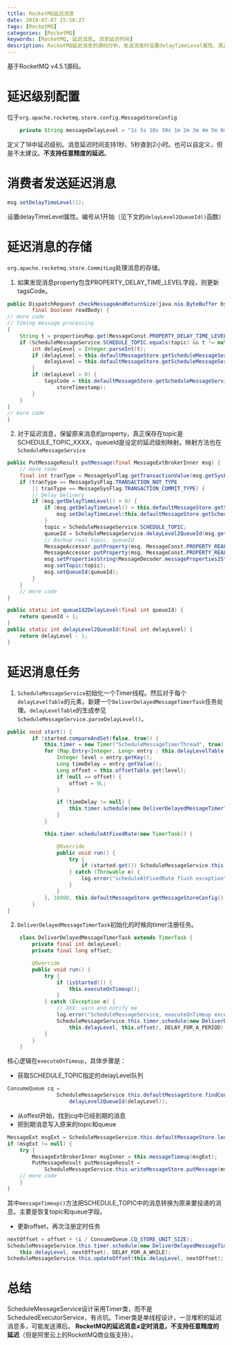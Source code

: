 ```yaml
---
title: RocketMQ延迟消息
date: 2019-07-07 15:58:27
tags: [RocketMQ]
categories: [RocketMQ]
keywords: [RocketMQ, 延迟消息, 消息延迟时间]
description: RocketMQ延迟消息的源码分析。发送消息时设置delayTimeLevel属性。真正保存的topic是SCHEDULE_TOPIC_XXXX，队列是delayTimeLevel。ScheduleMessageService包含一个Timer线程，执行DeliverDelayedMessageTimerTask，对于到期的延迟消息，发送到原来的目标topic。
---
```


基于RocketMQ v4.5.1源码。

# 延迟级别配置

位于`org.apache.rocketmq.store.config.MessageStoreConfig`
```java
    private String messageDelayLevel = "1s 5s 10s 30s 1m 2m 3m 4m 5m 6m 7m 8m 9m 10m 20m 30m 1h 2h";
```
定义了18中延迟级别。消息延迟时间支持1秒、5秒直到2小时。也可以自定义，但是不太建议。**不支持任意精度的延迟**。

<!-- more -->

# 消费者发送延迟消息

```java
msg.setDelayTimeLevel(1);
```
设置delayTimeLevel属性。编号从1开始（见下文的`delayLevel2QueueId()`函数）

# 延迟消息的存储

`org.apache.rocketmq.store.CommitLog`处理消息的存储。

1. 如果发现消息property包含PROPERTY_DELAY_TIME_LEVEL字段，则更新tagsCode。
```java
public DispatchRequest checkMessageAndReturnSize(java.nio.ByteBuffer byteBuffer, final boolean checkCRC,
        final boolean readBody) {
// more code            
// Timing message processing
{
    String t = propertiesMap.get(MessageConst.PROPERTY_DELAY_TIME_LEVEL);
    if (ScheduleMessageService.SCHEDULE_TOPIC.equals(topic) && t != null) {
        int delayLevel = Integer.parseInt(t);
        if (delayLevel > this.defaultMessageStore.getScheduleMessageService().getMaxDelayLevel()) {
            delayLevel = this.defaultMessageStore.getScheduleMessageService().getMaxDelayLevel();
        }
        if (delayLevel > 0) {
            tagsCode = this.defaultMessageStore.getScheduleMessageService().computeDeliverTimestamp(delayLevel,
                storeTimestamp);
        }
    }
}
// more code       
}
```

2. 对于延迟消息，保留原来消息的property，真正保存在topic是SCHEDULE_TOPIC_XXXX，queueId是设定的延迟级别映射。映射方法也在`ScheduleMessageService`
```java
public PutMessageResult putMessage(final MessageExtBrokerInner msg) {
    // more code       
    final int tranType = MessageSysFlag.getTransactionValue(msg.getSysFlag());
    if (tranType == MessageSysFlag.TRANSACTION_NOT_TYPE
        || tranType == MessageSysFlag.TRANSACTION_COMMIT_TYPE) {
        // Delay Delivery
        if (msg.getDelayTimeLevel() > 0) {
            if (msg.getDelayTimeLevel() > this.defaultMessageStore.getScheduleMessageService().getMaxDelayLevel()) {
                msg.setDelayTimeLevel(this.defaultMessageStore.getScheduleMessageService().getMaxDelayLevel());
            }
            topic = ScheduleMessageService.SCHEDULE_TOPIC;
            queueId = ScheduleMessageService.delayLevel2QueueId(msg.getDelayTimeLevel());
            // Backup real topic, queueId
            MessageAccessor.putProperty(msg, MessageConst.PROPERTY_REAL_TOPIC, msg.getTopic());
            MessageAccessor.putProperty(msg, MessageConst.PROPERTY_REAL_QUEUE_ID, String.valueOf(msg.getQueueId()));
            msg.setPropertiesString(MessageDecoder.messageProperties2String(msg.getProperties()));
            msg.setTopic(topic);
            msg.setQueueId(queueId);
        }
    }
    // more code           
}    

public static int queueId2DelayLevel(final int queueId) {
    return queueId + 1;
}
public static int delayLevel2QueueId(final int delayLevel) {
    return delayLevel - 1;
}
```

# 延迟消息任务

1. `ScheduleMessageService`初始化一个Timer线程。然后对于每个`delayLevelTable`的元素，新建一个`DeliverDelayedMessageTimerTask`任务处理。`delayLevelTable`的生成参见`ScheduleMessageService.parseDelayLevel()`。
```java
public void start() {
        if (started.compareAndSet(false, true)) {
            this.timer = new Timer("ScheduleMessageTimerThread", true);
            for (Map.Entry<Integer, Long> entry : this.delayLevelTable.entrySet()) {
                Integer level = entry.getKey();
                Long timeDelay = entry.getValue();
                Long offset = this.offsetTable.get(level);
                if (null == offset) {
                    offset = 0L;
                }

                if (timeDelay != null) {
                    this.timer.schedule(new DeliverDelayedMessageTimerTask(level, offset), FIRST_DELAY_TIME);
                }
            }

            this.timer.scheduleAtFixedRate(new TimerTask() {

                @Override
                public void run() {
                    try {
                        if (started.get()) ScheduleMessageService.this.persist();
                    } catch (Throwable e) {
                        log.error("scheduleAtFixedRate flush exception", e);
                    }
                }
            }, 10000, this.defaultMessageStore.getMessageStoreConfig().getFlushDelayOffsetInterval());
        }
}
```
2. `DeliverDelayedMessageTimerTask`初始化的时候向timer注册任务。
```java
    class DeliverDelayedMessageTimerTask extends TimerTask {
        private final int delayLevel;
        private final long offset;

        @Override
        public void run() {
            try {
                if (isStarted()) {
                    this.executeOnTimeup();
                }
            } catch (Exception e) {
                // XXX: warn and notify me
                log.error("ScheduleMessageService, executeOnTimeup exception", e);
                ScheduleMessageService.this.timer.schedule(new DeliverDelayedMessageTimerTask(
                    this.delayLevel, this.offset), DELAY_FOR_A_PERIOD);
            }
        }
    }
```

核心逻辑在`executeOnTimeup`，具体步骤是：
- 获取SCHEDULE_TOPIC指定的delayLevel队列
```java
ConsumeQueue cq =
                ScheduleMessageService.this.defaultMessageStore.findConsumeQueue(SCHEDULE_TOPIC,
                    delayLevel2QueueId(delayLevel));
```
- 从offest开始，找到cq中已经到期的消息
- 把到期消息写入原来的topic和queue
```java
MessageExt msgExt = ScheduleMessageService.this.defaultMessageStore.lookMessageByOffset(offsetPy, sizePy);
if (msgExt != null) {
    try {
        MessageExtBrokerInner msgInner = this.messageTimeup(msgExt);
        PutMessageResult putMessageResult =
            ScheduleMessageService.this.writeMessageStore.putMessage(msgInner);
    // more code
    }
}
```
其中`messageTimeup()`方法把SCHEDULE_TOPIC中的消息转换为原来要投递的消息。主要是恢复topic和queue字段。
- 更新offset，再次注册定时任务
```java
nextOffset = offset + (i / ConsumeQueue.CQ_STORE_UNIT_SIZE);
ScheduleMessageService.this.timer.schedule(new DeliverDelayedMessageTimerTask(
    this.delayLevel, nextOffset), DELAY_FOR_A_WHILE);
ScheduleMessageService.this.updateOffset(this.delayLevel, nextOffset);
```

# 总结

ScheduleMessageService设计采用Timer类，而不是ScheduledExecutorService，有点坑。Timer类是单线程设计，一旦堆积的延迟消息多，可能发送滞后。
**RocketMQ的延迟消息≠定时消息，不支持任意精度的延迟**（但是阿里云上的RocketMQ商业版支持）。
